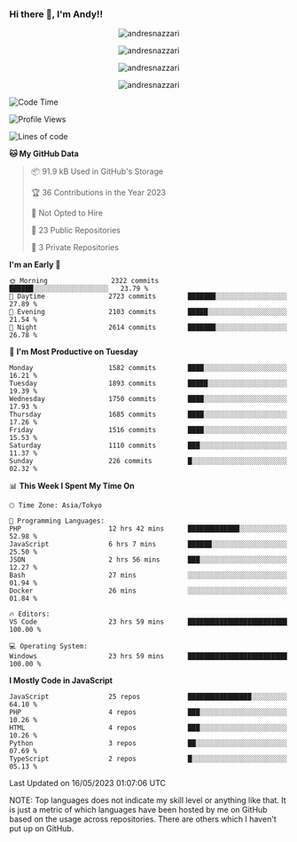 ### Hi there 👋, I'm Andy!!

<p align="center" >
  <img src="https://github-profile-trophy.vercel.app/?username=AndresNazzari&theme=dracula&column=-1" alt="andresnazzari"/>
</p>

<p align="center">
  <img  src="https://github-readme-stats.vercel.app/api?username=AndresNazzari&count_private=true&show_icons=true&theme=dracula" alt="andresnazzari"/>
</p>
<p align="center">
  <img  src="https://github-readme-stats.vercel.app/api/top-langs/?username=AndresNazzari&layout=compact" alt="andresnazzari"/>
</p>
<p align="center" >
  <img src="https://github-readme-stats.vercel.app/api/wakatime?username=AndresNazzari" alt="andresnazzari"/>
</p>

<!--START_SECTION:waka-->
![Code Time](http://img.shields.io/badge/Code%20Time-502%20hrs%2029%20mins-blue)

![Profile Views](http://img.shields.io/badge/Profile%20Views-0-blue)

![Lines of code](https://img.shields.io/badge/From%20Hello%20World%20I%27ve%20Written-6.1%20million%20lines%20of%20code-blue)

**🐱 My GitHub Data** 

> 📦 91.9 kB Used in GitHub's Storage 
 > 
> 🏆 36 Contributions in the Year 2023
 > 
> 🚫 Not Opted to Hire
 > 
> 📜 23 Public Repositories 
 > 
> 🔑 3 Private Repositories 
 > 
**I'm an Early 🐤** 

```text
🌞 Morning                2322 commits        ██████░░░░░░░░░░░░░░░░░░░   23.79 % 
🌆 Daytime                2723 commits        ███████░░░░░░░░░░░░░░░░░░   27.89 % 
🌃 Evening                2103 commits        █████░░░░░░░░░░░░░░░░░░░░   21.54 % 
🌙 Night                  2614 commits        ███████░░░░░░░░░░░░░░░░░░   26.78 % 
```
📅 **I'm Most Productive on Tuesday** 

```text
Monday                   1582 commits        ████░░░░░░░░░░░░░░░░░░░░░   16.21 % 
Tuesday                  1893 commits        █████░░░░░░░░░░░░░░░░░░░░   19.39 % 
Wednesday                1750 commits        ████░░░░░░░░░░░░░░░░░░░░░   17.93 % 
Thursday                 1685 commits        ████░░░░░░░░░░░░░░░░░░░░░   17.26 % 
Friday                   1516 commits        ████░░░░░░░░░░░░░░░░░░░░░   15.53 % 
Saturday                 1110 commits        ███░░░░░░░░░░░░░░░░░░░░░░   11.37 % 
Sunday                   226 commits         █░░░░░░░░░░░░░░░░░░░░░░░░   02.32 % 
```


📊 **This Week I Spent My Time On** 

```text
🕑︎ Time Zone: Asia/Tokyo

💬 Programming Languages: 
PHP                      12 hrs 42 mins      █████████████░░░░░░░░░░░░   52.98 % 
JavaScript               6 hrs 7 mins        ██████░░░░░░░░░░░░░░░░░░░   25.50 % 
JSON                     2 hrs 56 mins       ███░░░░░░░░░░░░░░░░░░░░░░   12.27 % 
Bash                     27 mins             ░░░░░░░░░░░░░░░░░░░░░░░░░   01.94 % 
Docker                   26 mins             ░░░░░░░░░░░░░░░░░░░░░░░░░   01.84 % 

🔥 Editors: 
VS Code                  23 hrs 59 mins      █████████████████████████   100.00 % 

💻 Operating System: 
Windows                  23 hrs 59 mins      █████████████████████████   100.00 % 
```

**I Mostly Code in JavaScript** 

```text
JavaScript               25 repos            ████████████████░░░░░░░░░   64.10 % 
PHP                      4 repos             ███░░░░░░░░░░░░░░░░░░░░░░   10.26 % 
HTML                     4 repos             ███░░░░░░░░░░░░░░░░░░░░░░   10.26 % 
Python                   3 repos             ██░░░░░░░░░░░░░░░░░░░░░░░   07.69 % 
TypeScript               2 repos             █░░░░░░░░░░░░░░░░░░░░░░░░   05.13 % 
```




 Last Updated on 16/05/2023 01:07:06 UTC
<!--END_SECTION:waka-->

NOTE: Top languages does not indicate my skill level or anything like that. It is just a metric of which languages have been hosted by me on GitHub based on the usage across repositories. There are others which I haven't put up on GitHub.

<!-- Here are some ideas to get you started:

-   🔭 I’m currently working on ...
-   🌱 I’m currently learning ...
-   👯 I’m looking to collaborate on ...
-   🤔 I’m looking for help with ...
-   💬 Ask me about ...
-   📫 How to reach me: ...
-   😄 Pronouns: ...
-   ⚡ Fun fact: ... -->
